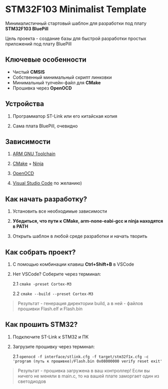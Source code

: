 # STM32F103 Minimalist Template

Минималистичный стартовый шаблон для разработки под плату **STM32F103 BluePill**

Цель проекта - создание базы для быстрой разработки простых приложений под плату BluePill

## Ключевые особенности

- Чистый **CMSIS**
- Собственный минимальный скрипт линковки
- Минимальный тулчейн-файл для **CMake**
- Прошивка через **OpenOCD**

## Устройства

1. Программатор ST-Link или его китайская копия

2. Сама плата BluePill, очевидно

## Зависимости 

1. [ARM GNU Toolchain](https://developer.arm.com/downloads/-/arm-gnu-toolchain-downloads)
   
2. [CMake](https://cmake.org/download/) + [Ninja](https://github.com/ninja-build/ninja)
   
3. [OpenOCD](https://openocd.org/pages/getting-openocd.html)

4. [Visual Studio Code](https://code.visualstudio.com/download) по желанию)

## Как начать разработку?

1. Установить все необходимые зависимости
  
2. **Убедиться, что пути к CMake, arm-none-eabi-gcc и ninja находятся в PATH**
  
3. Открыть шаблон в любой среде разработки и начать творить 

## Как собрать проект?

1. С помощью комбинации клавиш **Ctrl+Shift+B** в VSCode
   
2. Нет VSCode? Соберите через терминал:

   2.1 `cmake -preset Cortex-M3`
   
   2.2 `cmake --build --preset Cortex-M3`

>Результат - генерация директории build, а в ней - файлов прошивки Flash.elf и Flash.bin

## Как прошить STM32?

1. Подключите ST-Link к STM32 и ПК
  
2. Загрузите прошивку через терминал:

   2.1 `openocd -f interface/stlink.cfg -f target/stm32f1x.cfg -c 'program (путь к прошивке)/Flash.bin 0x08000000 verify reset exit'`

>Результат - прошивка загружена в ваш контроллер! Если вы ничего не меняли в main.c, то на вашей плате заморгает один из светодиодов



